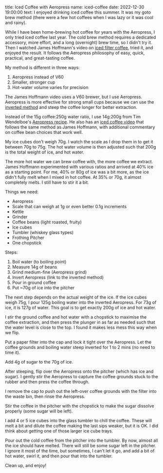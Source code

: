 title: Iced Coffee with Aeropress
name: iced-coffee
date: 2022-12-30 19:00:00
text:
I enjoyed drinking iced coffee this summer. It was my goto brew method (there were a few hot coffees when I was lazy or it was cool and rainy).

While I have been home-brewing hot coffee for years with the Aeropress, I only tried iced coffee last year. The cold brew method requires a dedicated accessory, more effort, and a long (overnight) brew time, so I didn't try it. Then I watched James Hoffmann's video on [iced filter coffee][jhiced], tried it, and enjoyed the result. It follows the Aeropress philosophy of easy, quick, practical, and great-tasting coffee.

[jhiced]: https://youtu.be/PApBycDrPo0

My method is different in three ways:

1. Aeropress instead of V60
2. Smaller, stronger cup
3. Hot-water volume varies for precision

The James Hoffmann video uses a V60 brewer, but I use Aeropress. Aeropress is more effective for strong small cups because we can use the [inverted method][invertaerop] and steep the coffee longer for better extraction.

[invertaerop]: https://youtu.be/kQ8wvUKa35E

Instead of the 15g coffee:250g water ratio, I use 14g:200g from Tim Wendelboe's [Aeropress recipe][timwaerop]. He also has an [iced coffee video][timwiced] that follows the same method as James Hoffmann, with additional commentary on coffee bean choices that work well.

[timwaerop]: https://youtu.be/7JISZNixkeA
[timwiced]: https://youtu.be/WAP4qUGs-f8

My ice cubes don't weigh 70g. I watch the scale as I drop them in to get it between 70g to 75g. The hot water volume is then adjusted such that 200g is the total weight of ice, and hot water. 

The more hot water we can brew coffee with, the more coffee we extract. James Hoffmann experimented with various ratios and arrived at 40% ice as a starting point. For me, 40% or 80g of ice was a bit more, as the ice didn't fully melt when I mixed in hot coffee. At 35% or 70g, it almost completely melts. I still have to stir it a bit.

Things we need:

- Aeropress
- Scale that can weigh at 1g or even better 0.1g increments
- Kettle
- Grinder
- Coffee beans (light roasted, fruity)
- Ice cubes
- Tumbler (whiskey glass types)
- Frothing Pitcher
- One chopstick

Steps:

1. Boil water (to boiling point)
2. Measure 14g of beans
3. Grind medium-fine (Aeropress grind)
4. Invert Aeropress (link to the inverted method)
5. Pour in ground coffee
6. Put ~70g of ice into the pitcher

The next step depends on the actual weight of the ice. If the ice cubes weigh 75g, I pour 125g boiling water into the inverted Aeropress. For 73g of ice, it is 127g of water. This goal is to get exactly 200g of ice and hot water.

I stir the ground coffee and hot water with a chopstick to maximise the coffee extraction, and then press the plunger in as far as needed such that the water level is close to the top. I found it makes less mess this way when we flip.

Put a paper filter into the cap and lock it tight over the Aeropress. Let the coffee grounds and boiling water steep inverted for 1 to 2 mins (no need to time it).

Add 4g of sugar to the 70g of ice.

After steeping, flip over the Aeropress onto the pitcher (which has ice and sugar). I gently stir the Aeropress to capture the coffee grounds stuck to the rubber and then press the coffee through.

I remove the cap to push out the left-over coffee grounds with the filter into the waste bin, then rinse the Aeropress.

Stir the coffee in the pitcher with the chopstick to make the sugar dissolve properly (some sugar will be left).

I add 4 or 5 ice cubes into the glass tumbler to chill the coffee. These will melt a bit and dilute the coffee making the last sips weaker, but it is OK. I did think about getting one of those larger ice cube trays.

Pour out the cold coffee from the pitcher into the tumbler. By now, almost all the ice should have melted. There will still be some sugar left in the pitcher. I ignore it most of the time, but sometimes, I can't let it go, and add a bit of hot water, swirl it, and then pour that into the tumbler.

Clean up, and enjoy!
